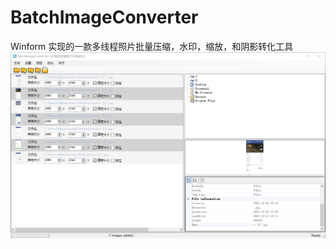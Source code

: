 # BatchImageConverter
Winform 实现的一款多线程照片批量压缩，水印，缩放，和阴影转化工具
<img src="https://github.com/dorisoy/BatchImageConverter/blob/main/_T2RZQ3_JZ%25HBT%25E13RHU_N.png?raw=true" />
